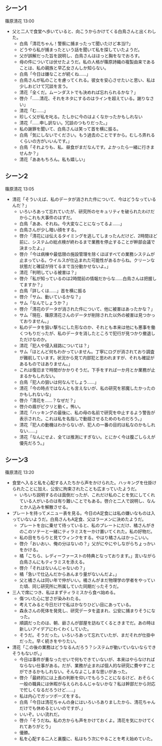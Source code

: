 ## シーン1
篠原清花 13:00

- 父と二人で食堂へ歩いていると、向こうからかけてくる白鳥さんと出くわした。
    - 白鳥「清花ちゃん！警察に捕まったって聞いたけど本当!?」
    - どうやら私が捕まったという話を聞いて私を探していたようだ。
    - 父が誤解だった旨を説明し、白鳥さんはほっと胸をなでおろす。
    - 母の件については伏せたようだ。私の人格が篠原詩織の複製由来であることは、私の親族と早乙女さんしか知らない。
    - 白鳥「今日は嫌なことが続くね……」
    - 白鳥さんが私のことを慮ってくれる。彼女を安心させたいと思い、私は少しおどけて冗談を言う。
    - 清花「全くだ。ムーンダストでも決めれば忘れられるかな？」
    - 啓介「……清花、それをネタにするのはラインを超えている。謝りなさい」
    - 清花「む……」
    - 珍しく父が私を叱る。たしかに今のはよくなかったかもしれない
    - 清花「……申し訳ない。冗談のつもりだった。」
    - 私の謝罪を聞いて、白鳥さんは笑って首を横に振る。
    - 白鳥「気にしないでください。もう過去のことですから。むしろ弄れるくらいの方がいいんです。」
    - 白鳥「それよりも、私、昼食がまだなんです。よかったら一緒に行きませんか？」
    - 清花「ああもちろん。私も嬉しい」

## シーン2
篠原清花 13:05

- 清花「そういえば、私のデータが消された件について、今はどうなっているんだ？」
    - いろいろあって忘れていたが、研究所のセキュリティを破られたわけだからこれも大事件のはずだ。
    - 白鳥「ああ、それね。今大変なことになってるよ……」
    - 白鳥さんが少し暗い顔をする。
    - 啓介「清花には伝えるタイミングを逃してしまったんだけど、2時間ほど前に、システムの総点検が終わるまで業務を停止することが幹部会議で決まったよ。」
    - 啓介「今は病棟や最低限の施設管理を除くほぼすべての業務システムが止まっている。ウイルスが仕込まれた可能性があるからね。クリーンな状態だと確証が持てるまで当分動かせないよ。」
    - 清花「判明している被害は？」
    - 啓介「私が知っているのは2時間前の情報だからな……白鳥さんは把握してますか？」
    - 白鳥「詳しくは……」首を横に振る
    - 啓介「サム、動いているかな？」
    - サム「なんでしょうか？」
    - 啓介「清花のデータが消された件について、他に被害はあったかな？」
    - サム「現在、篠原清花さんのデータが削除された以外の被害は見つかっておりません。」
    - 私のデータを狙い撃ちにした形なのか、それとも本来は他にも悪事を働くつもりだったが、私のデータを消したところで犯行が見つかり撤退しただけなのか。
    - 清花「犯人や侵入経路については？」
    - サム「ほとんど何もわかっていません。丁寧にログが消されており調査が難航しています。状況から見て内部犯と思われますが、それも確証があるものではありません。」
    - これは復旧まで時間がかかりそうだ。下手をすれば一か月とか業務が止まるかもしれない。
    - 白鳥「犯人の狙いは何なんでしょう……」
    - 清花「今の時点ではなんとも言えないが、私の研究を邪魔したかったのかもしれないな」
    - 啓介「清花を……？なぜだ？」
    - 啓介の眉がピクリと動く。怖い。
    - 清花「ハッキングの最後に、私の母の名前で研究を中止するよう警告が表示された。これは私を名指しで動揺させるためのものだろう。」
    - 清花「犯人の動機はわからないが、犯人の一番の目的は私なのかもしれない……」
    - 清花「なんにせよ、全ては推測にすぎない。とにかく今は腹ごしらえが優先だろう。」


## シーン3
篠原清花 13:20

- 食堂へ入ると私を心配する人たちから声をかけられた。ハッキングを仕掛けられたことに加え、公安に拘束されたことも広まっていたようだ。
    - いちいち説明するのは面倒だったが、これだけ私のことを気にしてくれている人がいるのは有り難いことでもある。啓介と二人で説明し、なんとか人込みを解散させる。
- プレートを持ってメニュー表を見る。今日のA定食には私の嫌いなものは入っていないようだ。白鳥さんもA定食、父はラーメンに決めたようだ。
    - プレートを台に乗せて待っていると、私のプレートにだけ、橘さんがきのこのソテーと一緒にティラミスを一かけ置いてくれた。私の好物だ。
    - 私の目をちらりと見てウィンクをする。やはり橘さんはかっこいい。
    - 啓介「おいおい、俺の分はないの？」父がにやにやしながらちょっかいをかける。
    - 橘「こちら、レディーファーストの特典となっております。」言いながら白鳥さんにもティラミスを添える。
    - 啓介「それはないんじゃないの？」
    - 橘「急いで仕込んだからあんまり量がないんだよ。」
    - 父と橘さんは同い年で仲がいい。橘さんがまだ物理学の学者をやっていた頃、同じ研究所に所属していた同期だったそうだ。
- 三人で席につき、私はまずティラミスから食べ始める。
    - 傷ついた心に甘さが染みわたる。
    - 考えてみると今日だけで私はかなりひどい目にあっている。
    - 森永さんの死体を発見し、研究データを盗まれ、公安に捕まりそうになった。
    - 順調だったのは、朝、爺さんが部屋を訪ねてくるときまでだ。あの時は新しいアイデアにわくわくしていた。
    - そうだ。そうだった。いろいろあって忘れていたが、まだそれが仕掛中だった。早く続きをやりたい。
- 清花「この後の業務はどうなるんだろう？システムが動いていないならできそうもないが。」
    - 今日は事件が重なったせいで何もできていないが、本来はやらなければならない仕事がある。だが、業務が止まれば個人的な研究に費やすことができるかもしれない。そんなよこしまな思いがあった。
    - 啓介「最終的には上長の判断を仰いでもらうことになるけど、おそらく一般の職員には休暇が与えられるんじゃないかな？私は幹部だから対応で忙しくなるだろうけど……」
    - 私は内心でガッツポーズをする。
    - 白鳥「今日は清花ちゃんの身にはいろいろありましたから、清花ちゃんだけでも休めるといいのですが、」
    - いいぞ。いい流れだ。
    - 啓介「そうだね。私の方からも声をかけておくよ。清花を気にかけてくれてありがとう」
    - 優勝。
    - 私を心配する二人と裏腹に、私はもう次にやることを考え始めていた。